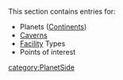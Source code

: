 This section contains entries for:

- Planets ([Continents](Continent.md))
- [Caverns](Caverns.md)
- [Facility](Facilities.md) Types
- Points of interest

[category:PlanetSide](category:PlanetSide.md)
